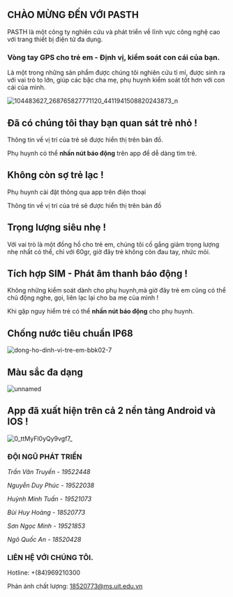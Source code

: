 ## CHÀO MỪNG ĐẾN VỚI PASTH

PASTH là một công ty nghiên cứu và phát triển về lĩnh vực công nghệ cao với trang thiết bị điện tử đa dụng.

### Vòng tay GPS cho trẻ em - Định vị, kiểm soát con cái của bạn.

Là một trong những sản phẩm được chúng tôi nghiên cứu tỉ mỉ, được sinh ra với vai trò to lớn, giúp các bậc cha mẹ, phụ huynh kiểm soát tốt hơn với con cái của mình.

![104483627_268765827771120_4411941508820243873_n](https://user-images.githubusercontent.com/67546866/85950069-a8fa0280-b984-11ea-84b3-492fbae72cd5.png)





## Đã có chúng tôi thay bạn quan sát trẻ nhỏ !

Thông tin về vị trí của trẻ sẽ được hiển thị trên bản đồ.

Phụ huynh có thể **nhấn nút báo động** trên app để dễ dàng tìm trẻ.

## Không còn sợ trẻ lạc !

Phụ huynh cài đặt thông qua app trên điện thoại

Thông tin về vị trí của trẻ sẽ được hiển thị trên bản đồ

## Trọng lượng siêu nhẹ !
Với vai trò là một đồng hồ cho trẻ em, chúng tôi cố gắng giảm trọng lượng nhẹ nhất có thể, chỉ với 60gr, giờ đây trẻ không còn đau tay, nhức mỏi.

## Tích hợp SIM - Phát âm thanh báo động !
Không những kiểm soát dành cho phụ huynh,mà giờ đây trẻ em cũng có thể chủ động nghe, gọi, liên lạc lại cho ba mẹ của mình !

Khi gặp nguy hiểm trẻ có thể **nhấn nút báo động** cho phụ huynh.

## Chống nước tiêu chuẩn IP68
![dong-ho-dinh-vi-tre-em-bbk02-7](https://user-images.githubusercontent.com/67546866/85951132-5a039b80-b98b-11ea-8db6-77ac974591c7.jpg)


## Màu sắc đa dạng
![unnamed](https://user-images.githubusercontent.com/67546866/85951365-f11d2300-b98c-11ea-8da5-f6928b4603ad.jpg)

## App đã xuất hiện trên cả 2 nền tảng Android và IOS !
![0_ttMyFl0yQy9vgf7_](https://user-images.githubusercontent.com/67546866/85951285-689e8280-b98c-11ea-9764-2020f5007679.png)








### ĐỘI NGŨ PHÁT TRIỂN

 _Trần Văn Truyền - 19522448_  
 
 _Nguyễn Duy Phúc - 19522038_

 _Huỳnh Minh Tuấn - 19521073_

 _Bùi Huy Hoàng - 18520773_

 _Sơn Ngọc Minh - 19521853_

 _Ngô Quốc An - 18520428_


### LIÊN HỆ VỚI CHÚNG TÔI.
Hotline: +(84)969210300

Phản ánh chất lượng: 18520773@ms.uit.edu.vn


